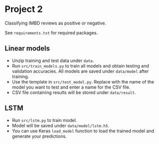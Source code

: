 # Project 2
Classifying IMBD reviews as positive or negative.

See `requirements.txt` for required packages.

## Linear models

- Unzip training and test data under `data`.
- Run `src/train_models.py` to train all models and obtain testing and validation accuracies. All models are saved under `data/model` after training.
- Use the template in `src/test_model.py`. Replace with the name of the model you want to test and enter a name for the CSV file.
- CSV file containing results will be stored under `data/result`.

## LSTM

- Run `src/lstm.py` to train model.
- Model will be saved under `data/model/lstm.h5`.
- You can use Keras `load_model` function to load the trained model and generate your predictions.